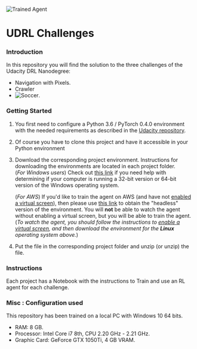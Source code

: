 [//]: # (Image References)

![Trained Agent](images/soccer.gif)


# UDRL Challenges

### Introduction

In this repository you will find the solution to the three challenges of the Udacity DRL Nanodegree:
- Navigation with Pixels.
- Crawler
- ![Soccer](DRL-Soccer).

### Getting Started

1. You first need to configure a Python 3.6 / PyTorch 0.4.0 environment with the needed requirements as described in the [Udacity repository](https://github.com/udacity/deep-reinforcement-learning#dependencies).
2. Of course you have to clone this project and have it accessible in your Python environment
3. Download the corresponding project environment. Instructions for downloading the environments are located in each project folder.   
    (_For Windows users_) Check out [this link](https://support.microsoft.com/en-us/help/827218/how-to-determine-whether-a-computer-is-running-a-32-bit-version-or-64) if you need help with determining if your computer is running a 32-bit version or 64-bit version of the Windows operating system.

    (_For AWS_) If you'd like to train the agent on AWS (and have not [enabled a virtual screen](https://github.com/Unity-Technologies/ml-agents/blob/master/docs/Training-on-Amazon-Web-Service.md)), then please use [this link](https://s3-us-west-1.amazonaws.com/udacity-drlnd/P3/Tennis/Tennis_Linux_NoVis.zip) to obtain the "headless" version of the environment.  You will **not** be able to watch the agent without enabling a virtual screen, but you will be able to train the agent.  (_To watch the agent, you should follow the instructions to [enable a virtual screen](https://github.com/Unity-Technologies/ml-agents/blob/master/docs/Training-on-Amazon-Web-Service.md), and then download the environment for the **Linux** operating system above._)

4. Put the file in the corresponding project folder and unzip (or unzip) the file.

### Instructions

Each project has a Notebook with the instructions to Train and use an RL agent for each challenge.

### Misc : Configuration used 

This repository has been trained on a local PC with Windows 10 64 bits.
- RAM: 8 GB.
- Processor: Intel Core i7 8th, CPU 2.20 GHz - 2.21 GHz.
- Graphic Card: GeForce GTX 1050Ti, 4 GB VRAM.


